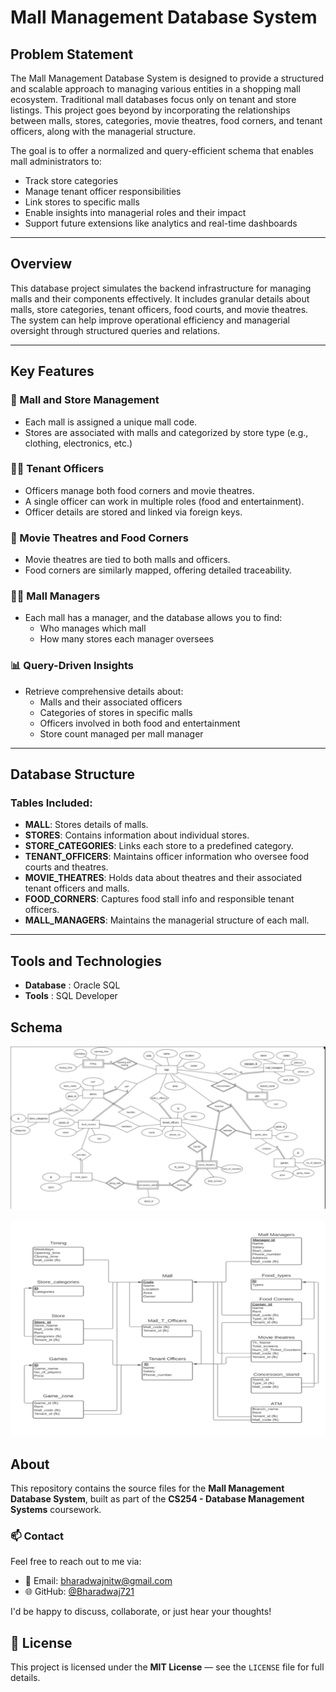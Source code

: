 # Mall Management Database System

## Problem Statement
The Mall Management Database System is designed to provide a structured and scalable approach to managing various entities in a shopping mall ecosystem. Traditional mall databases focus only on tenant and store listings. This project goes beyond by incorporating the relationships between malls, stores, categories, movie theatres, food corners, and tenant officers, along with the managerial structure.

The goal is to offer a normalized and query-efficient schema that enables mall administrators to:
- Track store categories
- Manage tenant officer responsibilities
- Link stores to specific malls
- Enable insights into managerial roles and their impact
- Support future extensions like analytics and real-time dashboards

---

## Overview
This database project simulates the backend infrastructure for managing malls and their components effectively. It includes granular details about malls, store categories, tenant officers, food courts, and movie theatres. The system can help improve operational efficiency and managerial oversight through structured queries and relations.

---

## Key Features

### 🏬 Mall and Store Management
- Each mall is assigned a unique mall code.
- Stores are associated with malls and categorized by store type (e.g., clothing, electronics, etc.)

### 👨‍💼 Tenant Officers
- Officers manage both food corners and movie theatres.
- A single officer can work in multiple roles (food and entertainment).
- Officer details are stored and linked via foreign keys.

### 🍿 Movie Theatres and Food Corners
- Movie theatres are tied to both malls and officers.
- Food corners are similarly mapped, offering detailed traceability.

### 🧑‍💼 Mall Managers
- Each mall has a manager, and the database allows you to find:
  - Who manages which mall
  - How many stores each manager oversees

### 📊 Query-Driven Insights
- Retrieve comprehensive details about:
  - Malls and their associated officers
  - Categories of stores in specific malls
  - Officers involved in both food and entertainment
  - Store count managed per mall manager

---

## Database Structure

### Tables Included:

- **MALL**: Stores details of malls.
- **STORES**: Contains information about individual stores.
- **STORE_CATEGORIES**: Links each store to a predefined category.
- **TENANT_OFFICERS**: Maintains officer information who oversee food courts and theatres.
- **MOVIE_THEATRES**: Holds data about theatres and their associated tenant officers and malls.
- **FOOD_CORNERS**: Captures food stall info and responsible tenant officers.
- **MALL_MANAGERS**: Maintains the managerial structure of each mall.

---

## Tools and Technologies 

- **Database** : Oracle SQL
- **Tools**    : SQL Developer


## Schema

![Mall DB ER Diagram](images/er_diagram.png)  

![Mall DB Relational Schema](images/relational_schema.png)


## About

This repository contains the source files for the **Mall Management Database System**, built as part of the **CS254 - Database Management Systems** coursework.

### 📫 Contact

Feel free to reach out to me via:

- 📧 Email: bharadwajnitw@gmail.com  
- 🌐 GitHub: [@Bharadwaj721](https://github.com/Bharadwaj721)

I'd be happy to discuss, collaborate, or just hear your thoughts!

## 📄 License

This project is licensed under the **MIT License** — see the `LICENSE` file for full details.
